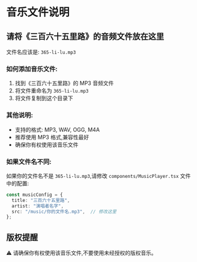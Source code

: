 # 音乐文件说明

## 请将《三百六十五里路》的音频文件放在这里

文件名应该是: `365-li-lu.mp3`

### 如何添加音乐文件:

1. 找到《三百六十五里路》的 MP3 音频文件
2. 将文件重命名为 `365-li-lu.mp3`
3. 将文件复制到这个目录下

### 其他说明:

- 支持的格式: MP3, WAV, OGG, M4A
- 推荐使用 MP3 格式,兼容性最好
- 确保你有权使用该音乐文件

### 如果文件名不同:

如果你的文件名不是 `365-li-lu.mp3`,请修改 `components/MusicPlayer.tsx` 文件中的配置:

```typescript
const musicConfig = {
  title: "三百六十五里路",
  artist: "演唱者名字",
  src: "/music/你的文件名.mp3",  // 修改这里
};
```

## 版权提醒

⚠️ 请确保你有权使用该音乐文件,不要使用未经授权的版权音乐。
